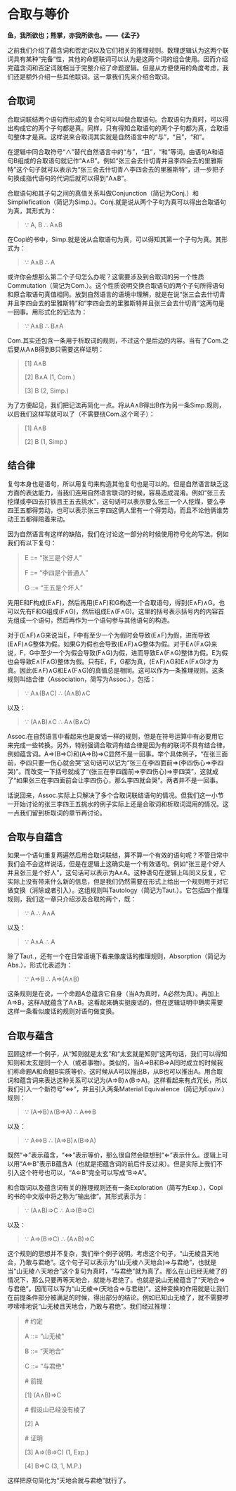 # 合取与等价

**鱼，我所欲也；熊掌，亦我所欲也。——《孟子》**

之前我们介绍了蕴含词和否定词以及它们相关的推理规则。数理逻辑认为这两个联词具有某种“完备”性，其他的命题联词可以认为是这两个词的组合使用。因而介绍完蕴含词和否定词就相当于完整介绍了命题逻辑。但是从方便使用的角度考虑，我们还是额外介绍一些其他联词。这一章我们先来介绍合取词。

## 合取词

合取词联结两个语句而形成的复合句可以叫做合取语句。合取语句为真时，可以得出构成它的两个子句都是真。同样，只有得知合取语句的两个子句都为真，合取语句整体才是真。这样说来合取词其实就是自然语言中的“与”，“且”，“和”。

在逻辑中同合取符号“∧”替代自然语言中的“与”，“且”，“和”等词。由语句A和语句B组成的合取语句就记作“A∧B”。例如“张三会去什切青并且李四会去的里雅斯特”这个句子就可以表示为“张三会去什切青∧李四会去的里雅斯特”，进一步把子句换成指代语句的代词后就可以得到“A∧B”。

合取语句和其子句之间的真值关系叫做Conjunction（简记为Conj.）和Simpliefication（简记为Simp.）。Conj.就是说从两个子句为真可以得出合取语句为真，其形式为：

> ∵ A, B ∴ A∧B

在Copi的书中，Simp.就是说从合取语句为真，可以得知其第一个子句为真。其形式为：

> ∵ A∧B ∴ A

或许你会想那么第二个子句怎么办呢？这需要涉及到合取词的另一个性质Commutation（简记为Com.）。这个性质说明交换合取语句的两个子句所得语句和原合取语句真值相同。放到自然语言的语境中理解，就是在说“张三会去什切青并且李四会去的里雅斯特”和“李四会去的里雅斯特并且张三会去什切青”这两句是一回事。用形式化的记法为：

> ∵ A∧B ∴ B∧A

Com.其实还包含一条用于析取词的规则，不过这个是后边的内容。当有了Com.之后要从A∧B得到B只需要这样证明：

> [1] A∧B
>
> [2] B∧A (1, Com.)
>
> [3] B (2, Simp.)

为了方便起见，我们把记法再简化一点。将从A∧B得出B作为另一条Simp.规则，以后我们这样写就可以了（不需要绕Com.这个弯子）：

> [1] A∧B
>
> [2] B (1, Simp.)

## 结合律

复句本身也是语句，所以用复句来构造其他复句也是可以的。但是自然语言缺乏这方面的表达能力，当我们连用自然语言联词的时候，容易造成混淆。例如“张三去挖煤或李四去打铁且王五去挑水”，这句话可以表示要么张三一个人挖煤，要么李四王五都得劳动，也可以表示张三李四这俩人里有一个得劳动，而且不论他俩谁劳动王五都得陪着来动。

因为自然语言有这样的缺陷，我们在讨论这一部分的时候使用符号化的写法。例如我们有以下复句：

> E ::= “张三是个好人”
>
> F ::= “李四是个普通人”
>
> G ::= “王五是个坏人”

先用E和F构成(E∧F)，然后再用(E∧F)和G构造一个合取语句，得到(E∧F)∧G。也可以先有F和G组成(F∧G)，然后组成E∧(F∧G)。这里的括号表示括号内的内容首先组成一个语句，然后再作为一个语句参与其他语句的构造。

对于(E∧F)∧G来说当E，F中有至少一个为假时会导致(E∧F)为假，进而导致(E∧F)∧G整体为假。如果G为假也会导致(E∧F)∧G整体为假。对于E∧(F∧G)来说，F，G中至少一个为假会导致(F∧G)为假，进而导致E∧(F∧G)整体为假。E为假也会导致E∧(F∧G)整体为假。只有E，F，G都为真，(E∧F)∧G和E∧(F∧G)才为真。因此(E∧F)∧G和E∧(F∧G)的真值总是相同。这可以作为一条推理规则。这条规则叫结合律（Association，简写为Assoc.），包括：

> ∵ A∧(B∧C) ∴ (A∧B)∧C

以及：

> ∵ (A∧B)∧C ∴ A∧(B∧C)

Assoc.在自然语言中看起来也是废话一样的规则，但是在符号运算中有必要用它来完成一些转换。另外，特别强调合取词有结合律是因为有的联词不具有结合律，例如蕴含词。A⇒(B⇒C)和(A⇒B)⇒C显然不是一回事。举个具体例子，“在张三面前，李四只要一伤心就会哭”这句话可以记为“张三在李四面前⇒(李四伤心⇒李四哭)”。而改变一下括号就成了“(张三在李四面前⇒李四伤心)⇒李四哭”，这就成了“如果张三在李四面前会让李四伤心，那么李四就会哭”。两者并不是一回事。

话说回来，Assoc.实际上只解决了多个合取词联结语句的情况。但我们这一小节一开始讨论的张三李四王五挑水的例子实际上还是合取词和析取词混用的情况。这一点我们留到析取词的章节再讨论。

## 合取与自蕴含

如果一个语句重复两遍然后用合取词联结，算不算一个有效的语句呢？不管日常中我们会不会这样说话，但是在逻辑上这确实是一个有效语句。例如“张三是个好人并且张三是个好人”，这句话可以表示为A∧A。这种语句在逻辑上叫同义反复，它实际上没有带来什么新的信息，但是我们仍然需要在形式上给出一个规则用于对它做变换（消除或者引入）。这组规则叫Tautology（简记为Taut.）。它包括四个推理规则，我们这一章只介绍涉及合取的两个，既：

> ∵ A ∴ A∧A

以及：

> ∵ A∧A ∴ A

除了Taut.，还有一个在日常语境下看来像废话的推理规则，Absorption（简记为Abs.），形式化表述为：

> ∵ A⇒B ∴ A⇒(A∧B)

这条规则是在说，一个命题A总蕴含它自身（当A为真时，A必然为真）。再加上A⇒B，这样A就蕴含了A∧B。这看起来确实挺废话的，但在逻辑证明中确实需要这样一条看似废话的规则对语句做变换。

## 合取与蕴含

回顾这样一个例子，从“知则就是太玄”和“太玄就是知则”这两句话，我们可以得知知则和太玄是同一个人（或者事物）。类似的，当A⇒B和B⇒A同时成立的时候我们称命题A和命题B实质等价。这时候从A可以推出B，从B也可以推出A。用合取词和蕴含词来表达这种关系可以记为(A⇒B)∧(B⇒A)。这样看起来有点冗长，所以我们引入一个新符号“⇔”，并且引入两条Material Equivalence（简记为Equiv.）规则：

> ∵ (A⇒B)∧(B⇒A) ∴ A⇔B

以及：

> ∵ A⇔B ∴ (A⇒B)∧(B⇒A)

既然“⇒”表示蕴含，“⇔”表示等价，那么很自然会联想到“⇐”表示什么。逻辑上可以用“A⇐B”表示B蕴含A（也就是把蕴含词的前后件反过来）。但是实际上我们不引入这个符号也可以，“A⇐B”完全可以写成“B⇒A”。

和合取词以及蕴含词有关的推理规则还有一条Exploration（简写为Exp.），Copi的书的中文版中将之称为“输出律”。其形式表示为：

> ∵ (A∧B)⇒C ∴ A⇒(B⇒C)

以及：

> ∵ A⇒(B⇒C) ∴ (A∧B)⇒C

这个规则的思想并不复杂，我们举个例子说明。考虑这个句子，“山无棱且天地合，乃敢与君绝”。这个句子可以表示为“(山无棱∧天地合)⇒与君绝”，也就是当“山无棱∧天地合”这个复句为真时，“与君绝”就为真了。那么在山已经无棱了的情况下，那么只要再等天地合，就能与君绝了。也就是说山无棱蕴含了“天地合⇒与君绝”。因而可以写为“山无棱⇒(天地合⇒与君绝)”。这种变换的作用就是让我们在前提条件部分被满足的时候，得出部分的结论。例如已知山无棱了，就不需要啰啰嗦嗦地说“山无棱且天地合，乃敢与君绝”。我们经过推理：

> \# 约定
>
> A ::= “山无棱”
>
> B ::= “天地合”
>
> C ::= “与君绝”
>
> \# 前提
>
> [1] (A∧B)⇒C
>
> \# 假设山已经没有棱了
>
> [2] A
>
> \# 证明
>
> [3] A⇒(B⇒C) (1, Exp.)
>
> [4] B⇒C (3, 1, M.P.)

这样把原句简化为“天地合就与君绝”就行了。

